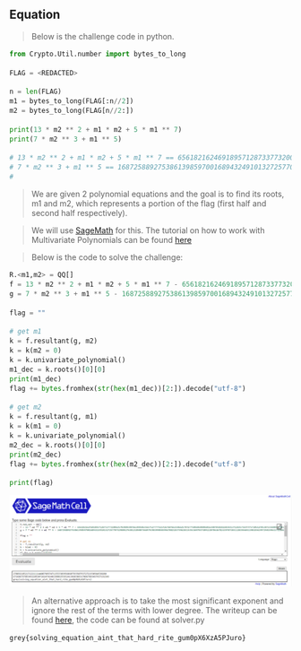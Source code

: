 ## Equation  

> Below is the challenge code in python.  

```python
from Crypto.Util.number import bytes_to_long

FLAG = <REDACTED>

n = len(FLAG)
m1 = bytes_to_long(FLAG[:n//2])
m2 = bytes_to_long(FLAG[n//2:])

print(13 * m2 ** 2 + m1 * m2 + 5 * m1 ** 7)
print(7 * m2 ** 3 + m1 ** 5)

# 13 * m2 ** 2 + m1 * m2 + 5 * m1 ** 7 == 6561821624691895712873377320063570390939946639950635657527777521426768466359662578427758969698096016398495828220393137128357364447572051249538433588995498109880402036738005670285022506692856341252251274655224436746803335217986355992318039808507702082316654369455481303417210113572142828110728548334885189082445291316883426955606971188107523623884530298462454231862166009036435034774889739219596825015869438262395817426235839741851623674273735589636463917543863676226839118150365571855933
# 7 * m2 ** 3 + m1 ** 5 == 168725889275386139859700168943249101327257707329805276301218500736697949839905039567802183739628415354469703740912207864678244970740311284556651190183619972501596417428866492657881943832362353527907371181900970981198570814739390259973631366272137756472209930619950549930165174231791691947733834860756308354192163106517240627845889335379340460495043
#
```

> We are given 2 polynomial equations and the goal is to find its roots, m1 and m2, which represents a portion of the flag (first half and second half respectively).  

> We will use [SageMath](https://sagecell.sagemath.org/) for this. The tutorial on how to work with Multivariate Polynomials can be found [here](https://nusgreyhats.org/posts/guides/sage_note/#multivariate-polynomial)

> Below is the code to solve the challenge:

```python
R.<m1,m2> = QQ[]
f = 13 * m2 ** 2 + m1 * m2 + 5 * m1 ** 7 - 6561821624691895712873377320063570390939946639950635657527777521426768466359662578427758969698096016398495828220393137128357364447572051249538433588995498109880402036738005670285022506692856341252251274655224436746803335217986355992318039808507702082316654369455481303417210113572142828110728548334885189082445291316883426955606971188107523623884530298462454231862166009036435034774889739219596825015869438262395817426235839741851623674273735589636463917543863676226839118150365571855933
g = 7 * m2 ** 3 + m1 ** 5 - 168725889275386139859700168943249101327257707329805276301218500736697949839905039567802183739628415354469703740912207864678244970740311284556651190183619972501596417428866492657881943832362353527907371181900970981198570814739390259973631366272137756472209930619950549930165174231791691947733834860756308354192163106517240627845889335379340460495043

flag = ""

# get m1
k = f.resultant(g, m2)
k = k(m2 = 0)
k = k.univariate_polynomial()
m1_dec = k.roots()[0][0]
print(m1_dec)
flag += bytes.fromhex(str(hex(m1_dec))[2:]).decode("utf-8")

# get m2
k = f.resultant(g, m1)
k = k(m1 = 0)
k = k.univariate_polynomial()
m2_dec = k.roots()[0][0]
print(m2_dec)
flag += bytes.fromhex(str(hex(m2_dec))[2:]).decode("utf-8")

print(flag)
```

![image](https://github.com/Rookie441/CTF/blob/main/Categories/Cryptography/Easy/equation/SageMath.PNG)  

> An alternative approach is to take the most significant exponent and ignore the rest of the terms with lower degree. The writeup can be found [here](https://github.com/jontay999/CTF-writeups/blob/master/GreyCTF%202022/Crypto/equation1.md), the code can be found at solver.py

`grey{solving_equation_aint_that_hard_rite_gum0pX6XzA5PJuro}`
